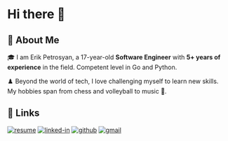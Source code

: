 # Hi there 👋

## 🚀 About Me

🎓 I am Erik Petrosyan, a 17-year-old **Software Engineer** with **5+ years of experience** in the field. Competent level in Go and Python.

♟️ Beyond the world of tech, I love challenging myself to learn new skills. My hobbies span from chess and volleyball to music 🎵.

## 🔗 Links

[![resume](https://img.shields.io/badge/Resume-4285F4?style=for-the-badge&logo=read-the-docs&logoColor=white)](https://erikpetrosyan.ca/resume)
[![linked-in](https://img.shields.io/badge/Linked_In-0077B5?style=for-the-badge&logo=LinkedIn&logoColor=white)](https://www.linkedin.com/in/petrosyan-erik/)
[![github](https://img.shields.io/badge/GitHub-000000?style=for-the-badge&logo=GitHub&logoColor=white)](https://github.com/PetrosyanDev)
[![gmail](https://img.shields.io/badge/Gmail-D14836?style=for-the-badge&logo=Gmail&logoColor=white)](mailto:dev.erikpetrosyan@gmail.com)
